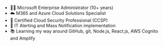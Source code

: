 - 👨‍💻 Microsoft Enterprise Administrator (10+ years)
- ☁️ M365 and Azure Cloud Solutions Specialist
- 🔐 Certified Cloud Security Professional (CCSP)
- 🚨 IT Alerting and Mass Notification implementation
- 📚 Learning my way around GitHub, git, Node.js, React.js, AWS Cognito and Amplify
